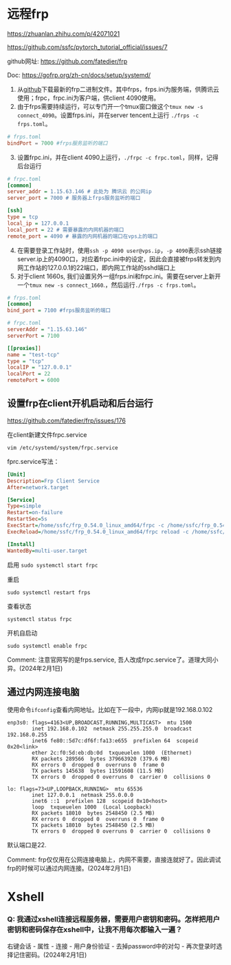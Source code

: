 # 远程frp

https://zhuanlan.zhihu.com/p/42071021

https://github.com/ssfc/pytorch_tutorial_official/issues/7

github网址: https://github.com/fatedier/frp

Doc: https://gofrp.org/zh-cn/docs/setup/systemd/

1. 从[github](https://link.zhihu.com/?target=https%3A//github.com/fatedier/frp)下载最新的frp二进制文件。其中frps，frps.ini为服务端，供腾讯云使用；frpc，frpc.ini为客户端，供client 4090使用。
2. 由于frps需要持续运行，可以专门开一个tmux窗口做这个`tmux new -s connect_4090`。设置frps.ini，并在server tencent上运行 `./frps -c frps.toml`。

```toml
# frps.toml
bindPort = 7000 #frps服务监听的端口
```

3. 设置frpc.ini，并在client 4090上运行，`./frpc -c frpc.toml`，同样，记得后台运行

```ini
# frpc.toml
[common]
server_addr = 1.15.63.146 # 此处为 腾讯云 的公网ip
server_port = 7000 # 服务器上frps服务监听的端口

[ssh]
type = tcp
local_ip = 127.0.0.1 
local_port = 22 # 需要暴露的内网机器的端口
remote_port = 4090 # 暴露的内网机器的端口在vps上的端口
```

4. 在需要登录工作站时，使用`ssh -p 4090 user@vps.ip`，`-p 4090`表示ssh链接server.ip上的4090口，对应着frpc.ini中的设定，因此会直接被frps转发到内网工作站的127.0.0.1的22端口，即内网工作站的sshd端口上
5. 对于client 1660s, 我们设置另外一组frps.ini和frpc.ini。需要在server上新开一个`tmux new -s connect_1660`.，然后运行`./frps -c frps.toml`。

```ini
# frps.toml
[common]
bind_port = 7100 #frps服务监听的端口
```

```ini
# frpc.toml
serverAddr = "1.15.63.146"
serverPort = 7100

[[proxies]]
name = "test-tcp"
type = "tcp"
localIP = "127.0.0.1"
localPort = 22
remotePort = 6000
```

## 设置frp在client开机启动和后台运行

https://github.com/fatedier/frp/issues/176

在client新建文件frpc.service 

`vim /etc/systemd/system/frpc.service`

fprc.service写法：

```ini
[Unit]
Description=Frp Client Service
After=network.target

[Service]
Type=simple
Restart=on-failure
RestartSec=5s
ExecStart=/home/ssfc/frp_0.54.0_linux_amd64/frpc -c /home/ssfc/frp_0.54.0_linux_amd64/frpc.toml
ExecReload=/home/ssfc/frp_0.54.0_linux_amd64/frpc reload -c /home/ssfc/frp_0.54.0_linux_amd64/frpc.toml

[Install]
WantedBy=multi-user.target
```

启用
`sudo systemctl start frpc`

重启

`sudo systemctl restart frps`

查看状态

`systemctl status frpc`

开机自启动

`sudo systemctl enable frpc`

Comment: 注意官网写的是frps.service, 吾人改成frpc.service了。道理大同小异。(2024年2月1日)

## 通过内网连接电脑

使用命令`ifconfig`查看内网地址。比如在下一段中，内网ip就是192.168.0.102

```shell
enp3s0: flags=4163<UP,BROADCAST,RUNNING,MULTICAST>  mtu 1500
        inet 192.168.0.102  netmask 255.255.255.0  broadcast 192.168.0.255
        inet6 fe80::5d7c:df6f:fa13:e655  prefixlen 64  scopeid 0x20<link>
        ether 2c:f0:5d:eb:db:0d  txqueuelen 1000  (Ethernet)
        RX packets 289566  bytes 379663920 (379.6 MB)
        RX errors 0  dropped 0  overruns 0  frame 0
        TX packets 145638  bytes 11591608 (11.5 MB)
        TX errors 0  dropped 0 overruns 0  carrier 0  collisions 0

lo: flags=73<UP,LOOPBACK,RUNNING>  mtu 65536
        inet 127.0.0.1  netmask 255.0.0.0
        inet6 ::1  prefixlen 128  scopeid 0x10<host>
        loop  txqueuelen 1000  (Local Loopback)
        RX packets 18010  bytes 2548450 (2.5 MB)
        RX errors 0  dropped 0  overruns 0  frame 0
        TX packets 18010  bytes 2548450 (2.5 MB)
        TX errors 0  dropped 0 overruns 0  carrier 0  collisions 0

```

默认端口是22. 

Comment:  frp仅仅用在公网连接电脑上，内网不需要，直接连就好了。因此调试frp的时候可以通过内网连接。(2024年2月1日)

# Xshell

### Q: 我通过xshell连接远程服务器，需要用户密钥和密码。怎样把用户密钥和密码保存在xshell中，让我不用每次都输入一遍？

右键会话 - 属性 - 连接 - 用户身份验证 - 去掉password中的对勾 - 再次登录时选择记住密码。(2024年2月1日)



